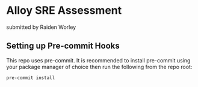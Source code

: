 # Alloy SRE Assessment
submitted by Raiden Worley

## Setting up Pre-commit Hooks
This repo uses pre-commit. It is recommended to install pre-commit using your package manager of choice then run the following from the repo root:

``` shell
pre-commit install
```

